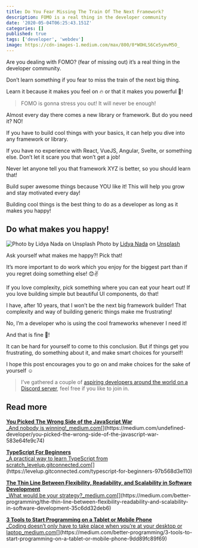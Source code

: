 ```yaml
---
title: Do You Fear Missing The Train Of The Next Framework?
description: FOMO is a real thing in the developer community
date: '2020-05-04T06:25:43.151Z'
categories: []
published: true
tags: ['developer', 'webdev']
image: https://cdn-images-1.medium.com/max/800/0*WOHLS6Ce5ymvM5O_
---
```


Are you dealing with FOMO? (fear of missing out) it’s a real thing in the developer community.

Don’t learn something if you fear to miss the train of the next big thing.

Learn it because it makes you feel on 🔥 or that it makes you powerful 💪!

> FOMO is gonna stress you out! It will never be enough!

Almost every day there comes a new library or framework. But do you need it? NO!

If you have to build cool things with your basics, it can help you dive into any framework or library.

If you have no experience with React, VueJS, Angular, Svelte, or something else. Don’t let it scare you that won’t get a job!

Never let anyone tell you that framework XYZ is better, so you should learn that!

Build super awesome things because YOU like it! This will help you grow and stay motivated every day!

Building cool things is the best thing to do as a developer as long as it makes you happy!

## Do what makes you happy!

![Photo by [Lidya Nada](https://unsplash.com/@lidyanada?utm_source=medium&utm_medium=referral) on [Unsplash](https://unsplash.com?utm_source=medium&utm_medium=referral)](https://cdn-images-1.medium.com/max/800/0*nufK_pj7kJirE-sV)
Photo by [Lidya Nada](https://unsplash.com/@lidyanada?utm_source=medium&utm_medium=referral) on [Unsplash](https://unsplash.com?utm_source=medium&utm_medium=referral)

Ask yourself what makes me happy?! Pick that!

It’s more important to do work which you enjoy for the biggest part than if you regret doing something else! 😊✌️

If you love complexity, pick something where you can eat your heart out! If you love building simple but beautiful UI components, do that!

I have, after 10 years, that I won’t be the next big framework builder! That complexity and way of building generic things make me frustrating!

No, I’m a developer who is using the cool frameworks whenever I need it!

And that is fine 🤗!

It can be hard for yourself to come to this conclusion. But if things get you frustrating, do something about it, and make smart choices for yourself!

I hope this post encourages you to go on and make choices for the sake of yourself ☺️

> I’ve gathered a couple of [aspiring developers around the world on a Discord server](https://mailchi.mp/fb82491d03f8/dev-by-rayray-discord-community), feel free if you like to join in.

## Read more

[**You Picked The Wrong Side of the JavaScript War**  
_And nobody is winning!_medium.com](https://medium.com/undefined-developer/you-picked-the-wrong-side-of-the-javascript-war-583e64fe9c74 "https://medium.com/undefined-developer/you-picked-the-wrong-side-of-the-javascript-war-583e64fe9c74")[](https://medium.com/undefined-developer/you-picked-the-wrong-side-of-the-javascript-war-583e64fe9c74)

[**TypeScript For Beginners**  
_A practical way to learn TypeScript from scratch_levelup.gitconnected.com](https://levelup.gitconnected.com/typescript-for-beginners-97b568d3e110 "https://levelup.gitconnected.com/typescript-for-beginners-97b568d3e110")[](https://levelup.gitconnected.com/typescript-for-beginners-97b568d3e110)

[**The Thin Line Between Flexibility, Readability, and Scalability in Software Development**  
_What would be your strategy?_medium.com](https://medium.com/better-programming/the-thin-line-between-flexibility-readability-and-scalability-in-software-development-35c6dd32deb6 "https://medium.com/better-programming/the-thin-line-between-flexibility-readability-and-scalability-in-software-development-35c6dd32deb6")[](https://medium.com/better-programming/the-thin-line-between-flexibility-readability-and-scalability-in-software-development-35c6dd32deb6)

[**3 Tools to Start Programming on a Tablet or Mobile Phone**  
_Coding doesn’t only have to take place when you’re at your desktop or laptop_medium.com](https://medium.com/better-programming/3-tools-to-start-programming-on-a-tablet-or-mobile-phone-9dd89fc89f69 "https://medium.com/better-programming/3-tools-to-start-programming-on-a-tablet-or-mobile-phone-9dd89fc89f69")[](https://medium.com/better-programming/3-tools-to-start-programming-on-a-tablet-or-mobile-phone-9dd89fc89f69)